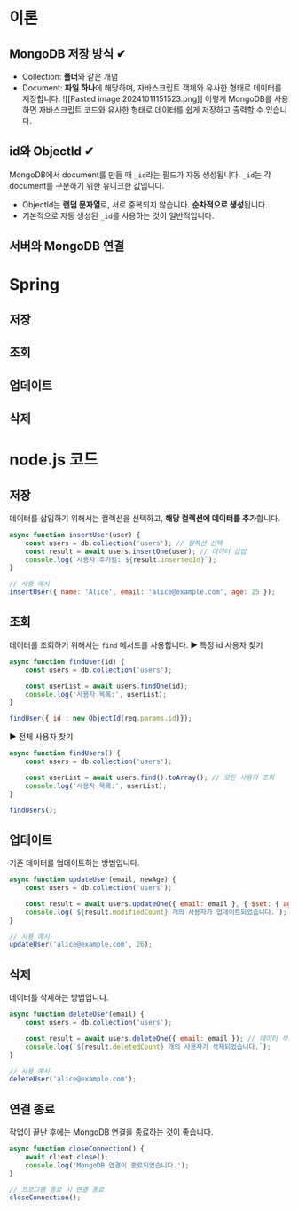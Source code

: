 # 이론
## MongoDB 저장 방식 ✔
- Collection: **폴더**와 같은 개념
- Document: **파일 하나**에 해당하며, 자바스크립트 객체와 유사한 형태로 데이터를 저장합니다.
![[Pasted image 20241011151523.png]]
이렇게 MongoDB를 사용하면 자바스크립트 코드와 유사한 형태로 데이터를 쉽게 저장하고 출력할 수 있습니다.


## id와 ObjectId ✔
MongoDB에서 document를 만들 때 `_id`라는 필드가 자동 생성됩니다. `_id`는 각 document를 구분하기 위한 유니크한 값입니다. 

- ObjectId는 **랜덤 문자열**로, 서로 중복되지 않습니다. **순차적으로 생성**됩니다.
- 기본적으로 자동 생성된 `_id`를 사용하는 것이 일반적입니다.


## 서버와 MongoDB 연결


# Spring
## 저장


## 조회


## 업데이트


## 삭제


# node.js 코드
## 저장
데이터를 삽입하기 위해서는 컬렉션을 선택하고, **해당 컬렉션에 데이터를 추가**합니다.
```javascript
async function insertUser(user) {
    const users = db.collection('users'); // 컬렉션 선택
    const result = await users.insertOne(user); // 데이터 삽입
    console.log(`사용자 추가됨: ${result.insertedId}`);
}

// 사용 예시
insertUser({ name: 'Alice', email: 'alice@example.com', age: 25 });
```

## 조회
데이터를 조회하기 위해서는 `find` 메서드를 사용합니다.
▶ 특정 id 사용자 찾기
```javascript
async function findUser(id) {
    const users = db.collection('users');

    const userList = await users.findOne(id); 
    console.log('사용자 목록:', userList);
}

findUser({_id : new ObjectId(req.params.id)});
```

▶ 전체 사용자 찾기
```javascript
async function findUsers() {
    const users = db.collection('users');

    const userList = await users.find().toArray(); // 모든 사용자 조회
    console.log('사용자 목록:', userList);
}

findUsers();
```


## 업데이트
기존 데이터를 업데이트하는 방법입니다.
```javascript
async function updateUser(email, newAge) {
    const users = db.collection('users');

	const result = await users.updateOne({ email: email }, { $set: { age: newAge } }); 
    console.log(`${result.modifiedCount} 개의 사용자가 업데이트되었습니다.`);
}

// 사용 예시
updateUser('alice@example.com', 26);
```


## 삭제
데이터를 삭제하는 방법입니다.
```javascript
async function deleteUser(email) {
    const users = db.collection('users');

    const result = await users.deleteOne({ email: email }); // 데이터 삭제
    console.log(`${result.deletedCount} 개의 사용자가 삭제되었습니다.`);
}

// 사용 예시
deleteUser('alice@example.com');
```


## 연결 종료
작업이 끝난 후에는 MongoDB 연결을 종료하는 것이 좋습니다.
```javascript
async function closeConnection() {
    await client.close();
    console.log('MongoDB 연결이 종료되었습니다.');
}

// 프로그램 종료 시 연결 종료
closeConnection();
```